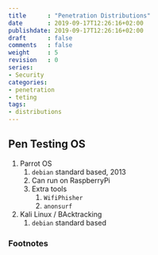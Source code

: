 ```yaml
---
title      : "Penetration Distributions"
date       : 2019-09-17T12:26:16+02:00
publishdate: 2019-09-17T12:26:16+02:00
draft      : false
comments   : false
weight     : 5
revision   : 0
series:
- Security
categories:
- penetration
- teting
tags:
- distributions
---
```


## Pen Testing OS

1. Parrot OS
   1. `debian` standard based, 2013
   2. Can run on RaspberryPi
   3. Extra tools
      1. `WifiPhisher`
      2. `anonsurf`
2. Kali Linux / BAcktracking
   1. `debian` standard based

<!-- more -->


### Footnotes

[^1]:
[^2]:
